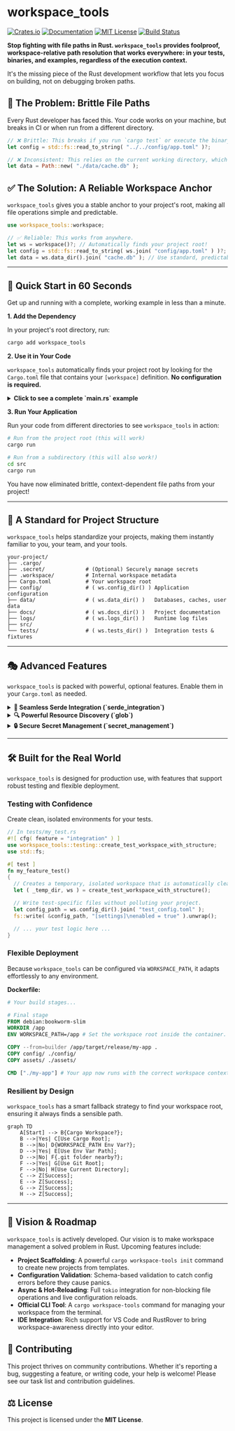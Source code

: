 # workspace_tools

[![Crates.io](https://img.shields.io/crates/v/workspace_tools.svg)](https://crates.io/crates/workspace_tools)
[![Documentation](https://docs.rs/workspace_tools/badge.svg)](https://docs.rs/workspace_tools)
[![MIT License](https://img.shields.io/badge/License-MIT-yellow.svg)](https://opensource.org/licenses/MIT)
[![Build Status](https://img.shields.io/badge/tests-passing-brightgreen)](#-testing)

**Stop fighting with file paths in Rust. `workspace_tools` provides foolproof, workspace-relative path resolution that works everywhere: in your tests, binaries, and examples, regardless of the execution context.**

It's the missing piece of the Rust development workflow that lets you focus on building, not on debugging broken paths.

## 🎯 The Problem: Brittle File Paths

Every Rust developer has faced this. Your code works on your machine, but breaks in CI or when run from a different directory.

```rust
// ❌ Brittle: This breaks if you run `cargo test` or execute the binary from a subdirectory.
let config = std::fs::read_to_string( "../../config/app.toml" )?;

// ❌ Inconsistent: This relies on the current working directory, which is unpredictable.
let data = Path::new( "./data/cache.db" );
```

## ✅ The Solution: A Reliable Workspace Anchor

`workspace_tools` gives you a stable anchor to your project's root, making all file operations simple and predictable.

```rust
use workspace_tools::workspace;

// ✅ Reliable: This works from anywhere.
let ws = workspace()?; // Automatically finds your project root!
let config = std::fs::read_to_string( ws.join( "config/app.toml" ) )?;
let data = ws.data_dir().join( "cache.db" ); // Use standard, predictable directories.
```

---

## 🚀 Quick Start in 60 Seconds

Get up and running with a complete, working example in less than a minute.

**1. Add the Dependency**

In your project's root directory, run:
```bash
cargo add workspace_tools
```

**2. Use it in Your Code**

`workspace_tools` automatically finds your project root by looking for the `Cargo.toml` file that contains your `[workspace]` definition. **No configuration is required.**

<details>
<summary><strong>Click to see a complete `main.rs` example</strong></summary>

```rust
use workspace_tools::workspace;
use std::fs;
use std::path::Path;

fn main() -> Result< (), Box< dyn std::error::Error > >
{
  // 1. Get the workspace instance. It just works!
  let ws = workspace()?;
  println!( "✅ Workspace Root Found: {}", ws.root().display() );

  // 2. Create a path to a config file in the standard `/config` directory.
  let config_path = ws.config_dir().join( "app.toml" );
  println!( "⚙️  Attempting to read config from: {}", config_path.display() );

  // 3. Let's create a dummy config file to read.
  // In a real project, this file would already exist.
  setup_dummy_config( &config_path )?;

  // 4. Now, reliably read the file. This works from anywhere!
  let config_content = fs::read_to_string( &config_path )?;
  println!( "\n🎉 Successfully read config file! Content:\n---" );
  println!( "{}", config_content.trim() );
  println!( "---" );

  Ok( () )
}

// Helper function to create a dummy config file for the example.
fn setup_dummy_config( path : &Path ) -> Result< (), std::io::Error >
{
  if let Some( parent ) = path.parent()
  {
    fs::create_dir_all( parent )?;
  }
  fs::write( path, "[server]\nhost = \"127.0.0.1\"\nport = 8080\n" )?;
  Ok( () )
}
```
</details>

**3. Run Your Application**

Run your code from different directories to see `workspace_tools` in action:

```bash
# Run from the project root (this will work)
cargo run

# Run from a subdirectory (this will also work!)
cd src
cargo run
```
You have now eliminated brittle, context-dependent file paths from your project!

---

## 📁 A Standard for Project Structure

`workspace_tools` helps standardize your projects, making them instantly familiar to you, your team, and your tools.

```
your-project/
├── .cargo/
├── .secret/             # (Optional) Securely manage secrets
├── .workspace/          # Internal workspace metadata
├── Cargo.toml           # Your workspace root
├── config/              # ( ws.config_dir() ) Application configuration
├── data/                # ( ws.data_dir() )   Databases, caches, user data
├── docs/                # ( ws.docs_dir() )   Project documentation
├── logs/                # ( ws.logs_dir() )   Runtime log files
├── src/
└── tests/               # ( ws.tests_dir() )  Integration tests & fixtures
```

---

## 🎭 Advanced Features

`workspace_tools` is packed with powerful, optional features. Enable them in your `Cargo.toml` as needed.

<details>
<summary><strong>🔧 Seamless Serde Integration (`serde_integration`)</strong></summary>

Eliminate boilerplate for loading `.toml`, `.json`, and `.yaml` files.

**Enable:** `cargo add serde` and add `workspace_tools = { workspace = true, features = ["serde_integration"] }` to `Cargo.toml`.

```rust
use serde::Deserialize;
use workspace_tools::workspace;

#[ derive( Deserialize ) ]
struct AppConfig
{
  name : String,
  port : u16,
}

let ws = workspace()?;

// Automatically finds and parses `config/app.{toml,yaml,json}`.
let config : AppConfig = ws.load_config( "app" )?;
println!( "Running '{}' on port {}", config.name, config.port );

// Load and merge multiple layers (e.g., base + production).
let final_config : AppConfig = ws.load_config_layered( &[ "base", "production" ] )?;

// Partially update a configuration file on disk.
let updates = serde_json::json!( { "port": 9090 } );
let updated_config : AppConfig = ws.update_config( "app", updates )?;
```

</details>

<details>
<summary><strong>🔍 Powerful Resource Discovery (`glob`)</strong></summary>

Find files anywhere in your workspace using glob patterns.

**Enable:** Add `workspace_tools = { workspace = true, features = ["glob"] }` to `Cargo.toml`.

```rust
use workspace_tools::workspace;

let ws = workspace()?;

// Find all Rust source files recursively.
let rust_files = ws.find_resources( "src/**/*.rs" )?;

// Intelligently find a config file, trying multiple extensions.
let db_config = ws.find_config( "database" )?; // Finds config/database.toml, .yaml, etc.
```

</details>

<details>
<summary><strong>🔒 Secure Secret Management (`secret_management`)</strong></summary>

Load secrets from files in a dedicated, git-ignored `.secret/` directory, with fallbacks to environment variables.

**Enable:** Add `workspace_tools = { workspace = true, features = ["secret_management"] }` to `Cargo.toml`.

```
// .gitignore
.*
// .secret/-secrets.sh
API_KEY="your-super-secret-key"
```

```rust
use workspace_tools::workspace;

let ws = workspace()?;

// Loads API_KEY from .secret/-secrets.sh, or falls back to the environment.
let api_key = ws.load_secret_key( "API_KEY", "-secrets.sh" )?;
```

</details>

---

## 🛠️ Built for the Real World

`workspace_tools` is designed for production use, with features that support robust testing and flexible deployment.

### Testing with Confidence

Create clean, isolated environments for your tests.

```rust
// In tests/my_test.rs
#![ cfg( feature = "integration" ) ]
use workspace_tools::testing::create_test_workspace_with_structure;
use std::fs;

#[ test ]
fn my_feature_test()
{
  // Creates a temporary, isolated workspace that is automatically cleaned up.
  let ( _temp_dir, ws ) = create_test_workspace_with_structure();

  // Write test-specific files without polluting your project.
  let config_path = ws.config_dir().join( "test_config.toml" );
  fs::write( &config_path, "[settings]\nenabled = true" ).unwrap();

  // ... your test logic here ...
}
```

### Flexible Deployment

Because `workspace_tools` can be configured via `WORKSPACE_PATH`, it adapts effortlessly to any environment.

**Dockerfile:**
```dockerfile
# Your build stages...

# Final stage
FROM debian:bookworm-slim
WORKDIR /app
ENV WORKSPACE_PATH=/app # Set the workspace root inside the container.

COPY --from=builder /app/target/release/my-app .
COPY config/ ./config/
COPY assets/ ./assets/

CMD ["./my-app"] # Your app now runs with the correct workspace context.
```

### Resilient by Design

`workspace_tools` has a smart fallback strategy to find your workspace root, ensuring it always finds a sensible path.

```mermaid
graph TD
    A[Start] --> B{Cargo Workspace?};
    B -->|Yes| C[Use Cargo Root];
    B -->|No| D{WORKSPACE_PATH Env Var?};
    D -->|Yes| E[Use Env Var Path];
    D -->|No| F{.git folder nearby?};
    F -->|Yes| G[Use Git Root];
    F -->|No| H[Use Current Directory];
    C --> Z[Success];
    E --> Z[Success];
    G --> Z[Success];
    H --> Z[Success];
```

---

## 🚧 Vision & Roadmap

`workspace_tools` is actively developed. Our vision is to make workspace management a solved problem in Rust. Upcoming features include:

*   **Project Scaffolding**: A powerful `cargo workspace-tools init` command to create new projects from templates.
*   **Configuration Validation**: Schema-based validation to catch config errors before they cause panics.
*   **Async & Hot-Reloading**: Full `tokio` integration for non-blocking file operations and live configuration reloads.
*   **Official CLI Tool**: A `cargo workspace-tools` command for managing your workspace from the terminal.
*   **IDE Integration**: Rich support for VS Code and RustRover to bring workspace-awareness directly into your editor.

## 🤝 Contributing

This project thrives on community contributions. Whether it's reporting a bug, suggesting a feature, or writing code, your help is welcome! Please see our task list and contribution guidelines.

## ⚖️ License

This project is licensed under the **MIT License**.
